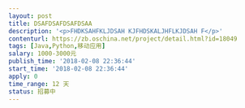 ```yaml
---                
layout: post       
title: DSAFDSAFDSAFDSAA           
description: '<p>FHDKSAHFKLJDSAH KJFHDSKALJHFLKJDSAH F</p>'     
contenturl: https://zb.oschina.net/project/detail.html?id=18049      
tags: [Java,Python,移动应用]            
salary: 1000-3000元          
publish_time: '2018-02-08 22:36:44'         
start_time: '2018-02-08 22:36:44'           
apply: 0                   
time_range: 12 天              
status: 招募中                  
---                 
```

